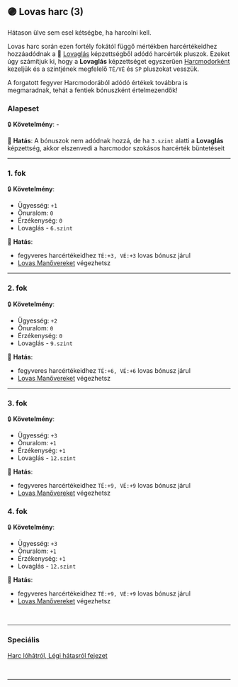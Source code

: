 ## 🟣 Lovas harc (3)

Hátason ülve sem esel kétségbe, ha harcolni kell.

Lovas harc során ezen fortély fokától függő mértékben harcértékeidhez hozzáadódnak a 🔵 [Lovaglás](../kepzettsegek.szekunder/lovaglas.md) képzettségből adódó harcérték pluszok. Ezeket úgy számítjuk ki, hogy a **Lovaglás** képzettséget egyszerűen [Harcmodorként](../062_02_harcmodor_kepzettsegek_es_bonuszaik.md) kezeljük és a szintjének megfelelő `TÉ/VÉ` és `SP` pluszokat vesszük.

A forgatott fegyver Harcmodorából adódó értékek továbbra is megmaradnak, tehát a fentiek bónuszként értelmezendők!

### Alapeset

🔒 **Követelmény**: -

🌟 **Hatás**: A bónuszok nem adódnak hozzá, de ha `3.szint` alatti a **Lovaglás** képzettség, akkor elszenvedi a harcmodor szokásos harcérték büntetéseit

---
### 1. fok

🔒 **Követelmény**:
- Ügyesség: `+1`
- Önuralom: `0`
- Érzékenység: `0`
- Lovaglás - `6.szint`

🌟 **Hatás**:
- fegyveres harcértékeidhez `TÉ:+3, VÉ:+3` lovas bónusz járul
- [Lovas Manővereket](../067_04_lovas_manoverek.md) végezhetsz

---
### 2. fok

🔒 **Követelmény**:
- Ügyesség: `+2`
- Önuralom: `0`
- Érzékenység: `0`
- Lovaglás - `9.szint`

🌟 **Hatás**:
- fegyveres harcértékeidhez `TÉ:+6, VÉ:+6` lovas bónusz járul
- [Lovas Manővereket](../067_04_lovas_manoverek.md) végezhetsz

---
### 3. fok

🔒 **Követelmény**:
- Ügyesség: `+3`
- Önuralom: `+1`
- Érzékenység: `+1`
- Lovaglás - `12.szint`

🌟 **Hatás**:
- fegyveres harcértékeidhez `TÉ:+9, VÉ:+9` lovas bónusz járul
- [Lovas Manővereket](../067_04_lovas_manoverek.md) végezhetsz

### 4. fok

🔒 **Követelmény**:
- Ügyesség: `+3`
- Önuralom: `+1`
- Érzékenység: `+1`
- Lovaglás - `12.szint`

🌟 **Hatás**:
- fegyveres harcértékeidhez `TÉ:+9, VÉ:+9` lovas bónusz járul
- [Lovas Manővereket](../067_04_lovas_manoverek.md) végezhetsz


<br />

---
### Speciális

[Harc lóhátról, Légi hátasról fejezet](../067_00_harc_hatasrol.md)

<br />

---
